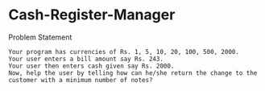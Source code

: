 # Cash-Register-Manager
 
Problem Statement

    Your program has currencies of Rs. 1, 5, 10, 20, 100, 500, 2000.
    Your user enters a bill amount say Rs. 243.
    Your user then enters cash given say Rs. 2000.
    Now, help the user by telling how can he/she return the change to the customer with a minimum number of notes?